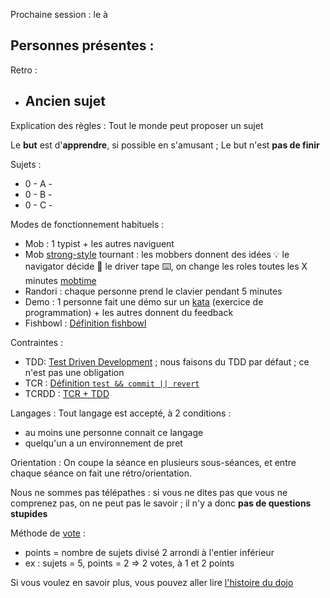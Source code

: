Prochaine session : le  à 

Personnes présentes :
- 

Retro :
- Ancien sujet
  - 

Explication des règles :
Tout le monde peut proposer un sujet

Le **but** est d'**apprendre**, si possible en s'amusant ;
Le but n'est **pas de finir**

Sujets :
- 0 - A - 
- 0 - B - 
- 0 - C - 

Modes de fonctionnement habituels :
- Mob : 1 typist + les autres naviguent
- Mob [strong-style] tournant : les mobbers donnent des idées 💡 le navigator décide 🔀 le driver tape ⌨️, on change les roles toutes les X minutes [mobtime]
- Randori : chaque personne prend le clavier pendant 5 minutes
- Demo : 1 personne fait une démo sur un [kata] (exercice de programmation) + les autres donnent du feedback
- Fishbowl : [Définition fishbowl]

Contraintes :
- TDD: [Test Driven Development] ; nous faisons du TDD par défaut ; ce n'est pas une obligation
- TCR : [Définition `test && commit || revert`]
- TCRDD : [TCR + TDD]

Langages :
Tout langage est accepté, à 2 conditions :
- au moins une personne connait ce langage
- quelqu'un a un environnement de pret

Orientation :
On coupe la séance en plusieurs sous-séances,
et entre chaque séance on fait une rétro/orientation.

Nous ne sommes pas télépathes :
si vous ne dites pas que vous ne comprenez pas, on ne peut pas le savoir ;
il n'y a donc **pas de questions stupides**

Méthode de [vote] :
- points = nombre de sujets divisé 2 arrondi à l'entier inférieur
- ex : sujets = 5, points = 2 => 2 votes, à 1 et 2 points

Si vous voulez en savoir plus, vous pouvez aller lire [l'histoire du dojo]

[kata]: https://web.archive.org/web/20040423023001/http://www.pragprog.com/pragdave/Practices/CodeKata.rdoc
[strong-style]: https://llewellynfalco.blogspot.com/2014/06/llewellyns-strong-style-pairing.html
[mobtime]: https://mobtime.hadrienmp.fr/
[Définition fishbowl]: https://en.wikipedia.org/wiki/Fishbowl_%28conversation%29
[Test Driven Development]: https://fr.wikipedia.org/wiki/Test_Driven_Development
[Définition `test && commit || revert`]: https://medium.com/@kentbeck_7670/test-commit-revert-870bbd756864
[TCR + TDD]: https://git-gamble.is-cool.dev/theory.html#tcrdd
[vote]: https://emmanuelpaatz.com/dojosurvey
[l'histoire du dojo]: https://github.com/dojo-developpement-paris/dojo-developpement-paris.github.io/blob/main/history.md
